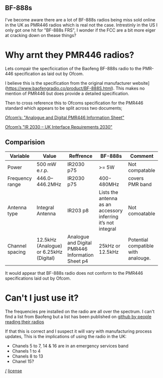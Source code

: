 BF-888s
---

I've become aware there are a lot of BF-888s radios being miss sold online in the UK as PMR446 radios which is real not the case. Intrestinly in the US I only got one hit for "BF-888s FRS", I wonder if the FCC are a bit more eiger at cracking down on thease things?

# Why arnt they PMR446 radios?

Lets compair the specficication of the Baofeng BF-888s radio to the PMR-446 specification as laid out by Ofcom. 

I believe this is the specification from the original manufacturer website](https://www.baofengradio.co/product/BF-888S.html). This makes no mention of PMR446 but does provide a detailed specification.

Then to cross reference this to Ofcoms specification for the PMR446 standard which appears to be split across two documents;

[Ofcom’s: "Analogue and Digital PMR446 Information Sheet"](https://www.ofcom.org.uk/__data/assets/pdf_file/0025/85156/ir_2009_analogue_and_digita1.pdf)

[Ofcom’s "IR 2030 – UK Interface Requirements 2030"](https://www.ofcom.org.uk/__data/assets/pdf_file/0028/84970/ir-2030.pdf)

## Comparision

| Variable | Value | Reffrence | BF-888s | Comment |
| --- | --- | --- | --- | --- |
| Power | 500 mW e.r.p. |IR2030 p75 | >= 5W | Not compatable |
| Frequency range | 446.0–446.2MHz | IR2030 p75 | 400-480MHz | covers PMR band |
| Antenna type | Integral Antenna | IR203 p8 | Lists the antenna as an accessory inferring it’s not integral | Not comoatable |
| Channel spacing | 12.5kHz (Analogue) or 6.25kHz (Digital) | Analogue and Digital PMR446 Information Sheet p4 | 25kHz or 12.5kHz | Potential compatible with analouge. |

It would appear that BF-888s radio does not conform to the PMR446 specifications laid out by Ofcom.

# Can't I just use it?
The frequencies pre installed on the radio are all over the spectrum. I can't find a list from Baofeng but a list has been published on [github by people reading their radios](https://gist.github.com/kennedy/11278351)

If that this is correct and I suspect it will vary with manufacturing process updates, This is the implications of using the radio in the UK:

* Chanels 5 to 7, 14 & 16 are in an emergency services band
* Chanels 1 to 4
* Chanels 8 to 13
* Chanel 15?

[/](/)
[license](/LICENSE)
